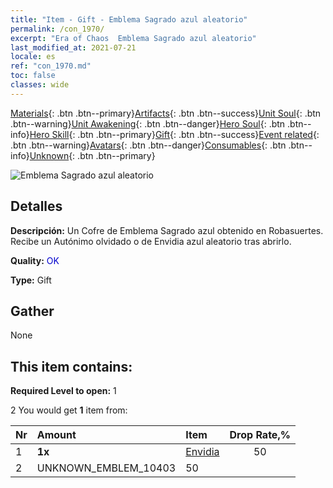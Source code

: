 ```yaml
---
title: "Item - Gift - Emblema Sagrado azul aleatorio"
permalink: /con_1970/
excerpt: "Era of Chaos  Emblema Sagrado azul aleatorio"
last_modified_at: 2021-07-21
locale: es
ref: "con_1970.md"
toc: false
classes: wide
---
```

 [Materials](/ItemsES/){: .btn .btn--primary}[Artifacts](/ItemsES/Artifacts/){: .btn .btn--success}[Unit Soul](/ItemsES/UnitSoul/){: .btn .btn--warning}[Unit Awakening](/ItemsES/UnitAwakening/){: .btn .btn--danger}[Hero Soul](/ItemsES/HeroSoul/){: .btn .btn--info}[Hero Skill](/ItemsES/HeroSkill/){: .btn .btn--primary}[Gift](/ItemsES/Gift/){: .btn .btn--success}[Event related](/ItemsES/Events/){: .btn .btn--warning}[Avatars](/ItemsES/Avatars/){: .btn .btn--danger}[Consumables](/ItemsES/Consumables/){: .btn .btn--info}[Unknown](/ItemsES/Unknown/){: .btn .btn--primary}

 ![Emblema Sagrado azul aleatorio](/images/t/shenghui_4.png)

## Detalles
 **Descripción:** Un Cofre de Emblema Sagrado azul obtenido en Robasuertes. Recibe un Autónimo olvidado o de Envidia azul aleatorio tras abrirlo.

 **Quality:** <span style="color: #0000CD">OK</span>

 **Type:** Gift

## Gather

  None

## This item contains:

 **Required Level to open:** 1

 2 You would get **1** item  from:

  | Nr | Amount |     Item    | Drop Rate,% |
  |:---|:-------|:------------|:---------:|
  | 1 |  **1x** | [Envidia](/es/Emblem/Jealousy/) | 50 | 
  | 2 | UNKNOWN_EMBLEM_10403 | 50 | 
